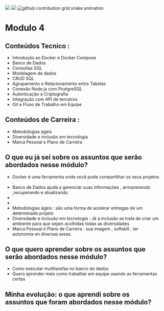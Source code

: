 ![](https://i.imgur.com/97BFGnl.png)
<img src=(https://i.imgur.com/97BFGnl.png)>
<picture>
  <source
    media="(prefers-color-scheme: dark)"
    srcset="https://raw.githubusercontent.com/Raulzit0/snk/output/github-contribution-grid-snake-dark.svg"
  />
  <source
    media="(prefers-color-scheme: light)"
    srcset="https://raw.githubusercontent.com/Raulzit0/snk/output/github-contribution-grid-snake.svg"
  />
  <img
    alt="github contribution grid snake animation"
    src="https://raw.githubusercontent.com/Raulzit0/snk/output/github-contribution-grid-snake.svg"
  />
  
# Modulo 4

## Conteúdos Tecnico :

- Introdução ao Docker e Docker Compose
- Banco de Dados
- Consultas SQL
- Modelagem de dados
- CRUD SQL
- Agrupamento e Relacionamento entre Tabelas
- Conexão Node.js com PostgreSQL
- Autenticação e Criptografia
- Integração com API de terceiros
- Git e Fluxo de Trabalho em Equipe

## Conteúdos de Carreira :

- Metodologias ágeis
- Diversidade e inclusão em tecnologia
- Marca Pessoal e Plano de Carreira

## O que eu já sei sobre os assuntos que serão abordados nesse módulo?

- Docker é uma ferramenta onde você pode compartilhar os seus projetos .
- Banco de Dados ajuda a gerenciar suas informações , armazenando ,recuperando e atualizando.
- 
- 
- Metodologias ágeis : são uma forma de acelerar entregas de um determinado projeto
- Diversidade e inclusão em tecnologia : Já a inclusão se trata de criar um ambiente para que sejam acolhidas todas as diversidades
- Marca Pessoal e Plano de Carreira : sua imagem , softskill , ter autonomia en diversas areas.

  

## O que quero aprender sobre os assuntos que serão abordados nesse módulo?

- Como executar multitarefas no banco de dados
- Quero aprender mais como trabalhar em equipe usando as ferramentas certas


## Minha evolução: o que aprendi sobre os assuntos que foram abordados nesse módulo?


